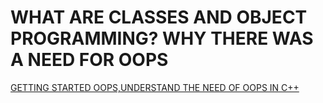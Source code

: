 # WHAT ARE CLASSES AND OBJECT PROGRAMMING? WHY THERE WAS A NEED FOR OOPS 
[GETTING STARTED OOPS,UNDERSTAND THE NEED OF OOPS IN C++](https://drive.google.com/file/d/1QXs1aGzYMKYtwntDsD2gFsNM7m2J2SXr/view?usp=sharing)






